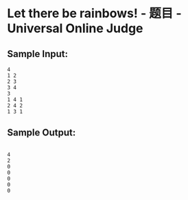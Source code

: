 # Let there be rainbows! - 题目 - Universal Online Judge


## Sample Input: 
```
4
1 2
2 3
3 4
3
1 4 1
2 4 2
1 3 1

```

## Sample Output: 
```

4
2
0
0
0
0
0


```
